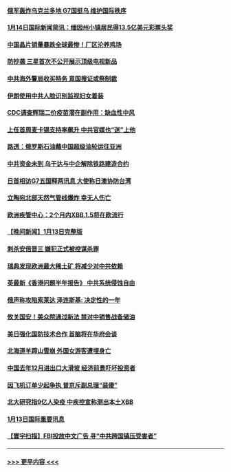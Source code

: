 #### [俄军轰炸乌克兰多地 G7国挺乌 维护国际秩序](../pages/prog202/a103625087.md?t=01150943) 
#### [1月14日国际新闻简讯：缅因州小镇居民得13.5亿美元彩票头奖](../pages/prog202/a103625084.md?t=01150943) 
#### [中国晶片销量暴跌全球最惨！厂区沦养鸡场](../pages/prog202/a103624941.md?t=01150943) 
#### [防抄袭 三星首次不公开展示顶级电视新品](../pages/prog202/a103624944.md?t=01150943) 
#### [中共海外警局收买特务 意国搜证或祭制裁](../pages/prog202/a103624939.md?t=01150943) 
#### [伊朗使用中共人脸识别监视妇女着装](../pages/prog202/a103624840.md?t=01150943) 
#### [CDC调查辉瑞二价疫苗潜在副作用：缺血性中风](../pages/prog202/a103624837.md?t=01150943) 
#### [上任首周麦卡锡支持率飙升 中共官媒也“迷”上他](../pages/prog202/a103624832.md?t=01150943) 
#### [路透：俄罗斯石油藉中国超级油轮运往亚洲](../pages/prog202/a103624774.md?t=01150943) 
#### [中共资金未到 乌干达与中企解除铁路建造合约](../pages/prog202/a103624770.md?t=01150943) 
#### [日首相访G7五国释两讯息 大使称日澳协防台湾](../pages/prog202/a103624695.md?t=01150943) 
#### [立陶宛北部天然气管线爆炸 幸无人伤亡](../pages/prog202/a103624680.md?t=01150943) 
#### [欧洲疾管中心：2个月内XBB.1.5将在欧流行](../pages/prog202/a103624665.md?t=01150943) 
#### [【晚间新闻】1月13日完整版](../pages/prog202/a103624653.md?t=01150943) 
#### [刺杀安倍晋三 嫌犯正式被控谋杀罪](../pages/prog202/a103624554.md?t=01150943) 
#### [瑞典发现欧洲最大稀土矿 将减少对中共依赖](../pages/prog202/a103624557.md?t=01150943) 
#### [英最新《香港问题半年报告》 中共系统侵蚀自由](../pages/prog202/a103624555.md?t=01150943) 
#### [俄声称攻陷索莱达 泽连斯基: 决定性的一年](../pages/prog202/a103624552.md?t=01150943) 
#### [攸关国安！美众院通过新法 禁对中销售战备储油](../pages/prog202/a103624379.md?t=01150943) 
#### [美日强化国防技术合作 首脑将在华府会谈](../pages/prog202/a103624380.md?t=01150943) 
#### [北海道羊蹄山雪崩 外国女游客遭埋身亡](../pages/prog202/a103624199.md?t=01150943) 
#### [中国去年12月进出口大滑坡 经济前景吓坏投资者](../pages/prog202/a103624145.md?t=01150943) 
#### [因飞机订单少起争执 普京斥副总理“装傻”](../pages/prog202/a103624130.md?t=01150943) 
#### [北大研究指9亿人染疫 中疾控宣称测出本土XBB](../pages/prog202/a103624126.md?t=01150943) 
#### [1月13日国际重要讯息](../pages/prog202/a103624131.md?t=01150943) 
#### [【寰宇扫描】FBI投放中文广告 寻“中共跨国镇压受害者”](../pages/prog202/a103623915.md?t=01150943) 

----
#### [ >>> 更早内容 <<< ](../indexes/prog202-earlier.md)
